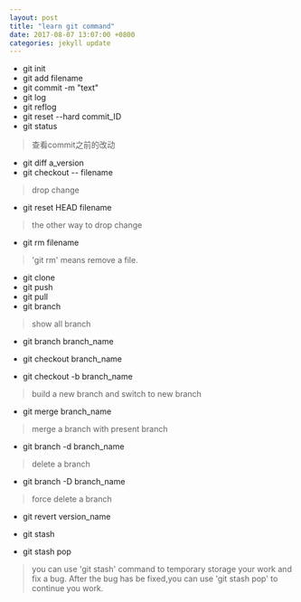 ```yaml
---
layout: post
title: "learn git command"
date: 2017-08-07 13:07:00 +0800
categories: jekyll update
---
```


* git init
* git add filename
* git commit -m "text"
* git log
* git reflog
* git reset --hard commit_ID
* git status 
> 查看commit之前的改动
* git diff a_version
* git checkout -- filename
> drop change
* git reset HEAD filename
> the other way to drop change
* git rm filename
> 'git rm' means remove a file.
* git clone
* git push
* git pull
* git branch 
> show all branch
* git branch branch_name
* git checkout branch_name

* git checkout -b branch_name 
> build a new branch and switch to new branch
* git merge branch_name
> merge a branch with present branch
* git branch -d branch_name
> delete a branch
* git branch -D branch_name
> force delete a branch 
* git revert version_name

* git stash
* git stash pop
> you can use 'git stash' command to temporary storage your work and fix a bug.
After the bug has be fixed,you can use 'git stash pop' to continue you work.
